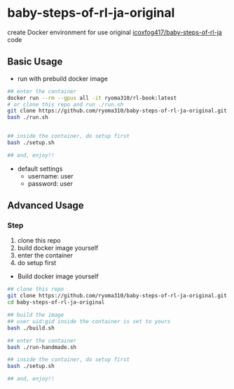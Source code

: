 # baby-steps-of-rl-ja-original
create Docker environment for use original [icoxfog417/baby-steps-of-rl-ja](https://github.com/icoxfog417/baby-steps-of-rl-ja) code


## Basic Usage
- run with prebuild docker image
```bash
## enter the container
docker run --rm --gpus all -it ryoma310/rl-book:latest
# or clone this repo and run ./run.sh
git clone https://github.com/ryoma310/baby-steps-of-rl-ja-original.git
bash ./run.sh


## inside the container, do setup first
bash ./setup.sh

## and, enjoy!!
```

- default settings
    - username: user
    - password: user

## Advanced Usage
### Step
1. clone this repo
2. build docker image yourself
3. enter the container
4. do setup first

- Build docker image yourself
```bash
## clone this repo
git clone https://github.com/ryoma310/baby-steps-of-rl-ja-original.git
cd baby-steps-of-rl-ja-original

## build the image
## user uid:gid inside the container is set to yours
bash ./build.sh

## enter the container 
bash ./run-handmade.sh

## inside the container, do setup first
bash ./setup.sh

## and, enjoy!!
```
